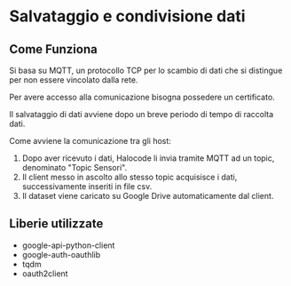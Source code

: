# Salvataggio e condivisione dati

## Come Funziona
Si basa su MQTT, un protocollo TCP per lo scambio di dati che si distingue per non essere vincolato dalla rete.

Per avere accesso alla comunicazione bisogna possedere un certificato.

Il salvataggio di dati avviene dopo un breve periodo di tempo di raccolta dati.

Come avviene la comunicazione tra gli host:
1. Dopo aver ricevuto i dati, Halocode li invia tramite MQTT ad un topic, denominato "Topic Sensori".
2. Il client messo in ascolto allo stesso topic acquisisce i dati, successivamente inseriti in file csv.
3. Il dataset viene caricato su Google Drive automaticamente dal client.

## Liberie utilizzate
+ google-api-python-client
+ google-auth-oauthlib
+ tqdm
+ oauth2client
